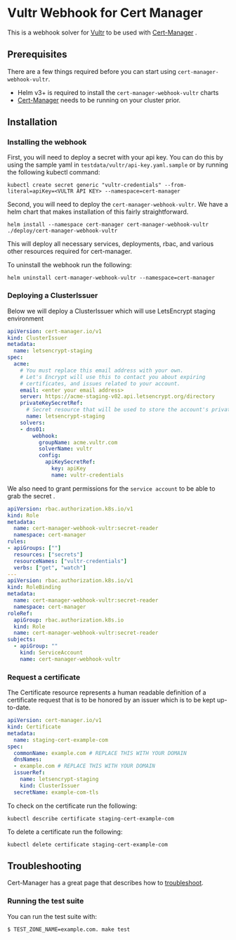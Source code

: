 # Vultr Webhook for Cert Manager

This is a webhook solver for [Vultr](https://www.vultr.com) to be used with [Cert-Manager](https://cert-manager.io/docs/)
.
## Prerequisites

There are a few things required before you can start using `cert-manager-webhook-vultr`.

- Helm v3+ is required to install the `cert-manager-webhook-vultr` charts
- [Cert-Manager](https://cert-manager.io/docs/) needs to be running on your cluster prior.

## Installation

### Installing the webhook

First, you will need to deploy a secret with your api key. 
You can do this by using the sample yaml in `testdata/vultr/api-key.yaml.sample` or by running the following kubectl command: 

```shell
kubectl create secret generic "vultr-credentials" --from-literal=apiKey=<VULTR API KEY> --namespace=cert-manager
```

Second, you will need to deploy the `cert-manager-webhook-vultr`. We have a helm chart that makes installation of this fairly straightforward. 

```shell
helm install --namespace cert-manager cert-manager-webhook-vultr ./deploy/cert-manager-webhook-vultr
```

This will deploy all necessary services, deployments, rbac, and various other resources required for cert-manager.

To uninstall the webhook run the following:

```shell
helm uninstall cert-manager-webhook-vultr --namespace=cert-manager
```

### Deploying a ClusterIssuer

Below we will deploy a ClusterIssuer which will use LetsEncrypt staging environment 
```yaml
apiVersion: cert-manager.io/v1
kind: ClusterIssuer
metadata:
  name: letsencrypt-staging
spec:
  acme:
    # You must replace this email address with your own.
    # Let's Encrypt will use this to contact you about expiring
    # certificates, and issues related to your account.
    email: <enter your email address>
    server: https://acme-staging-v02.api.letsencrypt.org/directory
    privateKeySecretRef:
      # Secret resource that will be used to store the account's private key.
      name: letsencrypt-staging
    solvers:
    - dns01:
        webhook:
          groupName: acme.vultr.com
          solverName: vultr
          config:
            apiKeySecretRef:
              key: apiKey
              name: vultr-credentials
```

We also need to grant permissions for the `service account` to be able to grab the secret .

```yaml
apiVersion: rbac.authorization.k8s.io/v1
kind: Role
metadata:
  name: cert-manager-webhook-vultr:secret-reader
  namespace: cert-manager
rules:
- apiGroups: [""]
  resources: ["secrets"]
  resourceNames: ["vultr-credentials"]
  verbs: ["get", "watch"]
---
apiVersion: rbac.authorization.k8s.io/v1
kind: RoleBinding
metadata:
  name: cert-manager-webhook-vultr:secret-reader
  namespace: cert-manager
roleRef:
  apiGroup: rbac.authorization.k8s.io
  kind: Role
  name: cert-manager-webhook-vultr:secret-reader
subjects:
  - apiGroup: ""
    kind: ServiceAccount
    name: cert-manager-webhook-vultr
```

### Request a certificate

The Certificate resource represents a human readable definition of a certificate request that is to be honored by an issuer which is to be kept up-to-date.

```yaml
apiVersion: cert-manager.io/v1
kind: Certificate
metadata:
  name: staging-cert-example-com
spec:
  commonName: example.com # REPLACE THIS WITH YOUR DOMAIN
  dnsNames:
  - example.com # REPLACE THIS WITH YOUR DOMAIN
  issuerRef:
    name: letsencrypt-staging
    kind: ClusterIssuer
  secretName: example-com-tls
```

To check on the certificate run the following:

```shell
kubectl describe certificate staging-cert-example-com
```

To delete a certificate run the following:

```shell
kubectl delete certificate staging-cert-example-com
```

## Troubleshooting
Cert-Manager has a great page that describes how to [troubleshoot](https://cert-manager.io/docs/faq/troubleshooting/).

### Running the test suite

You can run the test suite with:

```bash
$ TEST_ZONE_NAME=example.com. make test
```
